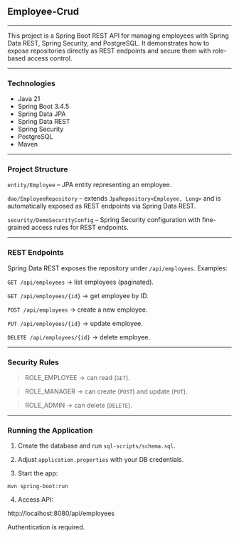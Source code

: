 ## Employee-Crud
***

This project is a Spring Boot REST API for managing employees with Spring Data REST, Spring Security, and PostgreSQL.
It demonstrates how to expose repositories directly as REST endpoints and secure them with role-based access control.

---
### Technologies

- Java 21
- Spring Boot 3.4.5
- Spring Data JPA
- Spring Data REST
- Spring Security
- PostgreSQL
- Maven

---
### Project Structure

`entity/Employee` – JPA entity representing an employee.

`dao/EmployeeRepository` – extends `JpaRepository<Employee, Long>` and is automatically exposed as REST endpoints via Spring Data REST.

`security/DemoSecurityConfig` – Spring Security configuration with fine-grained access rules for REST endpoints.

---
### REST Endpoints

Spring Data REST exposes the repository under `/api/employees`.
Examples:

`GET /api/employees` → list employees (paginated).

`GET /api/employees/{id}` → get employee by ID.

`POST /api/employees` → create a new employee.

`PUT /api/employees/{id}` → update employee.

`DELETE /api/employees/{id}` → delete employee.

---
### Security Rules

> ROLE_EMPLOYEE → can read (`GET`).

> ROLE_MANAGER → can create (`POST`) and update (`PUT`).

> ROLE_ADMIN → can delete (`DELETE`).

---
### Running the Application

1. Create the database and run `sql-scripts/schema.sql`.

2. Adjust `application.properties` with your DB credentials.

3. Start the app:
```
mvn spring-boot:run
```

4. Access API:

http://localhost:8080/api/employees

Authentication is required.
